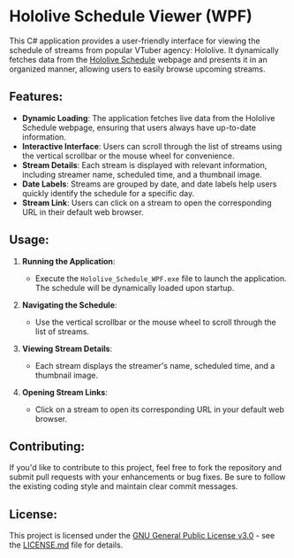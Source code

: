 # Hololive Schedule Viewer (WPF)

This C# application provides a user-friendly interface for viewing the schedule of streams from popular VTuber agency: Hololive. It dynamically fetches data from the [Hololive Schedule](https://schedule.hololive.tv/lives) webpage and presents it in an organized manner, allowing users to easily browse upcoming streams.

## Features:

- **Dynamic Loading**: The application fetches live data from the Hololive Schedule webpage, ensuring that users always have up-to-date information.
- **Interactive Interface**: Users can scroll through the list of streams using the vertical scrollbar or the mouse wheel for convenience.
- **Stream Details**: Each stream is displayed with relevant information, including streamer name, scheduled time, and a thumbnail image.
- **Date Labels**: Streams are grouped by date, and date labels help users quickly identify the schedule for a specific day.
- **Stream Link**: Users can click on a stream to open the corresponding URL in their default web browser.

## Usage:

1. **Running the Application**:
   - Execute the `Hololive_Schedule_WPF.exe` file to launch the application. The schedule will be dynamically loaded upon startup.

2. **Navigating the Schedule**:
   - Use the vertical scrollbar or the mouse wheel to scroll through the list of streams.

3. **Viewing Stream Details**:
   - Each stream displays the streamer's name, scheduled time, and a thumbnail image.

4. **Opening Stream Links**:
   - Click on a stream to open its corresponding URL in your default web browser.

## Contributing:

If you'd like to contribute to this project, feel free to fork the repository and submit pull requests with your enhancements or bug fixes. Be sure to follow the existing coding style and maintain clear commit messages.

## License:

This project is licensed under the [GNU General Public License v3.0](https://www.gnu.org/licenses/gpl-3.0.en.html) - see the [LICENSE.md](LICENSE.md) file for details.
